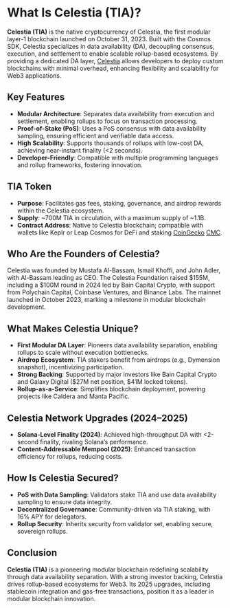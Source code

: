 # What Is Celestia (TIA)?

**Celestia (TIA)** is the native cryptocurrency of Celestia, the first modular layer-1 blockchain launched on October 31, 2023. Built with the Cosmos SDK, Celestia specializes in data availability (DA), decoupling consensus, execution, and settlement to enable scalable rollup-based ecosystems. By providing a dedicated DA layer, [Celestia](https://celestia.org/) allows developers to deploy custom blockchains with minimal overhead, enhancing flexibility and scalability for Web3 applications. 

## Key Features
- **Modular Architecture**: Separates data availability from execution and settlement, enabling rollups to focus on transaction processing.
- **Proof-of-Stake (PoS)**: Uses a PoS consensus with data availability sampling, ensuring efficient and verifiable data access.
- **High Scalability**: Supports thousands of rollups with low-cost DA, achieving near-instant finality (<2 seconds).
- **Developer-Friendly**: Compatible with multiple programming languages and rollup frameworks, fostering innovation.

## TIA Token
- **Purpose**: Facilitates gas fees, staking, governance, and airdrop rewards within the Celestia ecosystem.
- **Supply**: ~700M TIA in circulation, with a maximum supply of ~1.1B. 
- **Contract Address**: Native to Celestia blockchain; compatible with wallets like Keplr or Leap Cosmos for DeFi and staking [CoinGecko](https://www.coingecko.com/en/coins/celestia) [CMC](https://coinmarketcap.com/currencies/celestia/).


## Who Are the Founders of Celestia?
Celestia was founded by Mustafa Al-Bassam, Ismail Khoffi, and John Adler, with Al-Bassam leading as CEO. The Celestia Foundation raised $155M, including a $100M round in 2024 led by Bain Capital Crypto, with support from Polychain Capital, Coinbase Ventures, and Binance Labs. The mainnet launched in October 2023, marking a milestone in modular blockchain development.

## What Makes Celestia Unique?

- **First Modular DA Layer**: Pioneers data availability separation, enabling rollups to scale without execution bottlenecks.
- **Airdrop Ecosystem**: TIA stakers benefit from airdrops (e.g., Dymension snapshot), incentivizing participation.
- **Strong Backing**: Supported by major investors like Bain Capital Crypto and Galaxy Digital ($27M net position, $41M locked tokens).
- **Rollup-as-a-Service**: Simplifies blockchain deployment, powering projects like Caldera and Manta Pacific.

## Celestia Network Upgrades (2024–2025)
- **Solana-Level Finality (2024)**: Achieved high-throughput DA with <2-second finality, rivaling Solana’s performance.
- **Content-Addressable Mempool (2025)**: Enhanced transaction efficiency for rollups, reducing costs.


## How Is Celestia Secured?

- **PoS with Data Sampling**: Validators stake TIA and use data availability sampling to ensure data integrity.
- **Decentralized Governance**: Community-driven via TIA staking, with 16% APY for delegators.
- **Rollup Security**: Inherits security from validator set, enabling secure, sovereign rollups.


## Conclusion
**Celestia (TIA)** is a pioneering modular blockchain redefining scalability through data availability separation. With a strong investor backing, Celestia drives rollup-based ecosystems for Web3. Its 2025 upgrades, including stablecoin integration and gas-free transactions, position it as a leader in modular blockchain innovation.